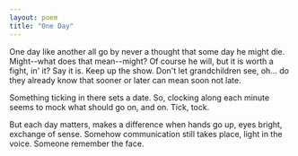 ```yaml
---
layout: poem
title: "One Day"
---
```

One day like another all go by
never a thought that some day he might die.
Might--what does that mean--might?
Of course he will, but it is worth a  fight,
in' it?  Say it is. Keep up the show.
Don't let grandchildren see, oh...
do they already know
that sooner or later can mean soon not late.

Something ticking in there sets a date.
So, clocking along each minute seems to mock
what should go on, and on. Tick, tock.

But each day matters, makes a difference
when hands go up, eyes bright,
              exchange of sense.
Somehow communication still takes place,
light in the voice.  Someone remember the face.
